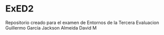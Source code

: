 # ExED2
Repositorio creado para el examen de Entornos de la Tercera Evaluacion 
Guillermo García
Jackson Almeida
David M
